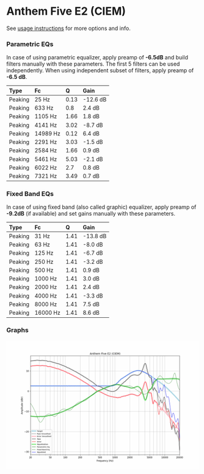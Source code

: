 # Anthem Five E2 (CIEM)
See [usage instructions](https://github.com/jaakkopasanen/AutoEq#usage) for more options and info.

### Parametric EQs
In case of using parametric equalizer, apply preamp of **-6.5dB** and build filters manually
with these parameters. The first 5 filters can be used independently.
When using independent subset of filters, apply preamp of **-6.5 dB**.

| Type    | Fc       |    Q | Gain     |
|:--------|:---------|:-----|:---------|
| Peaking | 25 Hz    | 0.13 | -12.6 dB |
| Peaking | 633 Hz   | 0.8  | 2.4 dB   |
| Peaking | 1105 Hz  | 1.66 | 1.8 dB   |
| Peaking | 4141 Hz  | 3.02 | -8.7 dB  |
| Peaking | 14989 Hz | 0.12 | 6.4 dB   |
| Peaking | 2291 Hz  | 3.03 | -1.5 dB  |
| Peaking | 2584 Hz  | 1.66 | 0.9 dB   |
| Peaking | 5461 Hz  | 5.03 | -2.1 dB  |
| Peaking | 6022 Hz  | 2.7  | 0.8 dB   |
| Peaking | 7321 Hz  | 3.49 | 0.7 dB   |

### Fixed Band EQs
In case of using fixed band (also called graphic) equalizer, apply preamp of **-9.2dB**
(if available) and set gains manually with these parameters.

| Type    | Fc       |    Q | Gain     |
|:--------|:---------|:-----|:---------|
| Peaking | 31 Hz    | 1.41 | -13.8 dB |
| Peaking | 63 Hz    | 1.41 | -8.0 dB  |
| Peaking | 125 Hz   | 1.41 | -6.7 dB  |
| Peaking | 250 Hz   | 1.41 | -3.2 dB  |
| Peaking | 500 Hz   | 1.41 | 0.9 dB   |
| Peaking | 1000 Hz  | 1.41 | 3.0 dB   |
| Peaking | 2000 Hz  | 1.41 | 2.4 dB   |
| Peaking | 4000 Hz  | 1.41 | -3.3 dB  |
| Peaking | 8000 Hz  | 1.41 | 7.5 dB   |
| Peaking | 16000 Hz | 1.41 | 8.6 dB   |

### Graphs
![](./Anthem%20Five%20E2%20(CIEM).png)